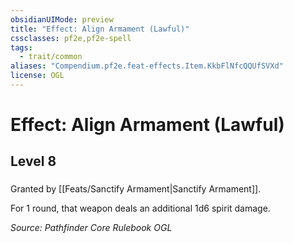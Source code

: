 ```yaml
---
obsidianUIMode: preview
title: "Effect: Align Armament (Lawful)"
cssclasses: pf2e,pf2e-spell
tags:
  - trait/common
aliases: "Compendium.pf2e.feat-effects.Item.KkbFlNfcQQUfSVXd"
license: OGL
---
```

# Effect: Align Armament (Lawful)
## Level 8
### 






Granted by [[Feats/Sanctify Armament|Sanctify Armament]].

For 1 round, that weapon deals an additional 1d6 spirit damage.

*Source: Pathfinder Core Rulebook*
*OGL*